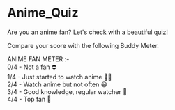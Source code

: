 # Anime_Quiz
Are you an anime fan? Let's check with a beautiful quiz!

Compare your score with the following Buddy Meter.

ANIME FAN METER :-  
0/4 - Not a fan ⛔  
1/4 - Just started to watch anime 🤝🏻  
2/4 - Watch anime but not often 😀  
3/4 - Good knowledge, regular watcher 🥳  
4/4 - Top fan 👑
